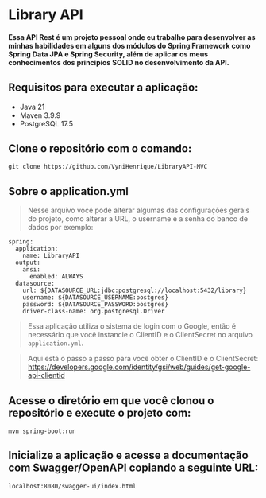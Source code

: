 # Library API

#### Essa API Rest é um projeto pessoal onde eu trabalho para desenvolver as minhas habilidades em alguns dos módulos do Spring Framework como Spring Data JPA e Spring Security, além de aplicar os meus conhecimentos dos principios SOLID no desenvolvimento da API.

## Requisitos para executar a aplicação:
- Java 21
- Maven 3.9.9
- PostgreSQL 17.5

## Clone o repositório com o comando:

```
git clone https://github.com/VyniHenrique/LibraryAPI-MVC
```

## Sobre o application.yml
> Nesse arquivo você pode alterar algumas das configurações gerais do projeto, como alterar a URL, o username e a senha do banco de dados por exemplo:

```
spring:
  application:
    name: LibraryAPI
  output:
    ansi:
      enabled: ALWAYS
  datasource:
    url: ${DATASOURCE_URL:jdbc:postgresql://localhost:5432/library}
    username: ${DATASOURCE_USERNAME:postgres}
    password: ${DATASOURCE_PASSWORD:postgres}
    driver-class-name: org.postgresql.Driver
```

>Essa aplicação utiliza o sistema de login com o Google, então é necessário que você instancie o ClientID e o ClientSecret no arquivo `application.yml`.

> Aqui está o passo a passo para você obter o ClientID e o ClientSecret: https://developers.google.com/identity/gsi/web/guides/get-google-api-clientid

## Acesse o diretório em que você clonou o repositório e execute o projeto com:

```
mvn spring-boot:run
```

## Inicialize a aplicação e acesse a documentação com Swagger/OpenAPI copiando a seguinte URL:

```
localhost:8080/swagger-ui/index.html
```